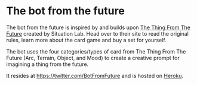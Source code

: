 # The bot from the future

The bot from the future is inspired by and builds upon [The Thing From The Future](http://situationlab.org/projects/the-thing-from-the-future/) created by Situation Lab. Head over to their site to read the original rules, learn more about the card game and buy a set for yourself. 

The bot uses the four categories/types of card from The Thing From The Future (Arc, Terrain, Object, and Mood) to create a creative prompt for imagining a thing from the future. 

It resides at https://twitter.com/BotFromFuture and is hosted on [Heroku](https://www.heroku.com/).


